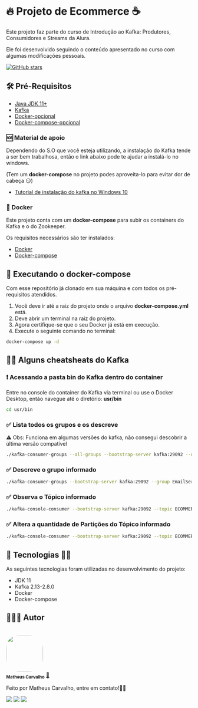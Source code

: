 # 🔥 Projeto de Ecommerce ☕

Este projeto faz parte do curso de Introdução ao Kafka: Produtores, Consumidores e Streams da Alura.

Ele foi desenvolvido seguindo o conteúdo apresentado no curso com algumas modificações pessoais.

[![GitHub stars](https://img.shields.io/github/stars/matheuscarv69/orange-talents-05-template-proposta?color=orange)](https://github.com/matheuscarv69/orange-talents-05-template-proposta/stargazers)

## 🛠 Pré-Requisitos

- [Java JDK 11+](https://www.oracle.com/br/java/technologies/javase-jdk11-downloads.html)
- [Kafka](https://kafka.apache.org/downloads)
- [Docker-opcional](https://www.docker.com/products/docker-desktop)
- [Docker-compose-opcional](https://docs.docker.com/compose/install/)

### 🆘 Material de apoio 
Dependendo do S.O que você esteja utilizando, a instalação do Kafka tende a ser bem trabalhosa,
então o link abaixo pode te ajudar a instalá-lo no windows. 

(Tem um **docker-compose** no projeto podes aproveita-lo para evitar dor de cabeça 😏)

- [Tutorial de instalação do kafka no Windows 10](https://ichi.pro/pt/como-instalar-o-apache-kafka-no-windows-facilmente-53170105811632)

### 🐳 Docker

Este projeto conta com um **docker-compose** para subir os containers do Kafka e o do Zookeeper.

Os requisitos necessários são ter instalados:

- [Docker](https://www.docker.com/products/docker-desktop)
- [Docker-compose](https://docs.docker.com/compose/install/)

## 🎲 Executando o docker-compose
Com esse repositório já clonado em sua máquina e com todos os pré-requisitos atendidos.

1. Você deve ir até a raiz do projeto onde o arquivo **docker-compose.yml** está. 
2. Deve abrir um terminal na raiz do projeto.
3. Agora certifique-se que o seu Docker já está em execução.
4. Execute o seguinte comando no terminal:

```bash
docker-compose up -d
```
## 🦸‍♂️ Alguns cheatsheats do Kafka

### ❗ Acessando a pasta bin do Kafka dentro do container
Entre no console do container do Kafka via terminal ou use o Docker Desktop, então navegue até o diretório: **usr/bin**

```bash
cd usr/bin
```

### ✅ Lista todos os grupos e os descreve 
⚠ Obs: Funciona em algumas versões do kafka, não consegui descobrir a última versão compatível
```bash
./kafka-consumer-groups --all-groups --bootstrap-server kafka:29092 --describe
```
### ✅ Descreve o grupo informado
```bash
./kafka-consumer-groups --bootstrap-server kafka:29092 --group EmailService --describe
```
### ✅ Observa o Tópico informado
```bash
./kafka-console-consumer --bootstrap-server kafka:29092 --topic ECOMMERCE_NEW_ORDER
```
### ✅ Altera a quantidade de Partições do Tópico informado 
```bash
./kafka-console-consumer --bootstrap-server kafka:29092 --topic ECOMMERCE_NEW_ORDER
```

## 🚀 Tecnologias 👩‍🚀

As seguintes tecnologias foram utilizadas no desenvolvimento do projeto:

- JDK 11
- Kafka 2.13-2.8.0
- Docker
- Docker-compose

## 👨🏻‍💻 Autor

<br>
<a href="https://github.com/matheuscarv69">
 <img style="border-radius: 35%;" src="https://avatars1.githubusercontent.com/u/55814214?s=460&u=ffb1e928527a55f53df6e0d323c2fd7ba92fe0c3&v=4" width="100px;" alt=""/>
 <br />
 <sub><b>Matheus Carvalho</b></sub></a> <a href="https://github.com/matheuscarv69" title="Matheus Carvalho">🚀</a>

Feito por Matheus Carvalho, entre em contato!✌🏻
 <p align="left">
    <a href="mailto:matheus9126@gmail.com" alt="Gmail" target="_blank">
      <img src="https://img.shields.io/badge/Gmail-D14836?style=for-the-badge&logo=gmail&logoColor=white&link=mailto:matheus9126@gmail.com"/></a>
    <a href="https://www.linkedin.com/in/matheus-carvalho69/" alt="Linkedin" target="_blank">
        <img src="https://img.shields.io/badge/LinkedIn-0077B5?style=for-the-badge&logo=linkedin&logoColor=white&link=https://www.linkedin.com/in/matheus-carvalho69/"/></a>  
    <a href="https://www.instagram.com/_mmcarvalho/" alt="Instagram" target="_blank">
      <img src="https://img.shields.io/badge/Instagram-E4405F?style=for-the-badge&logo=instagram&logoColor=white&link=https://www.instagram.com/_mmcarvalho/"/></a>  
  </p>